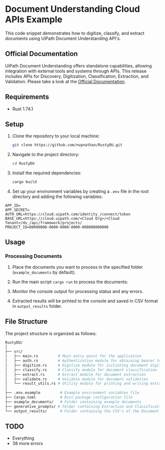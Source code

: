 # Document Understanding Cloud APIs Example

This code snippet demonstrates how to digitize, classify, and extract documents using UiPath Document Understanding API's.

## Official Documentation

UiPath Document Understanding offers standalone capabilities, allowing integration with external tools and systems through APIs. This release includes APIs for Discovery, Digitization, Classification, Extraction, and Validation. Please take a look at the [Official Documentation](https://docs.uipath.com/document-understanding/automation-cloud/latest/api-guide/example).

## Requirements

- Rust 1.74.1

## Setup

1. Clone the repository to your local machine:

    ```bash
    git clone https://github.com/nvpnathan/RustyDU.git
    ```

2. Navigate to the project directory:

    ```bash
    cd RustyDU
    ```

3. Install the required dependencies:

    ```bash
    cargo build
    ```

4. Set up your environment variables by creating a `.env` file in the root directory and adding the following variables:

  ```env
  APP_ID=
  APP_SECRET=
  AUTH_URL=https://cloud.uipath.com/identity_/connect/token
  BASE_URL=https://cloud.uipath.com/<Cloud Org>/<Cloud Tenant>/du_/api/framework/projects/
  PROJECT_ID=00000000-0000-0000-0000-000000000000
  ```

## Usage

### Processing Documents

1. Place the documents you want to process in the specified folder (`example_documents` by default).

2. Run the main script `cargo run` to process the documents:

3. Monitor the console output for processing status and any errors.

4. Extracted results will be printed to the console and saved in CSV format in `output_results` folder.

## File Structure

The project structure is organized as follows:
```bash
RustyDU/
│
├── src/
│   ├── main.rs         # Main entry point for the application
│   ├── auth.rs         # Authentication module for obtaining bearer token
│   ├── digitize.rs     # Digitize module for initiating document digitization
│   ├── classify.rs     # Classify module for document classification
│   ├── extract.rs      # Extract module for document extraction
│   ├── validate.rs     # Validate module for document validation
│   └── result_utils.rs # Utility module for printing and writing extraction results
│
├── .env.example         # Example environment variables file
├── Cargo.toml           # Rust package configuration file
├── example_documents/   # Folder containing example documents
├── generative_prompts/ # Folder containing Extraction and Classification Prompt Templates
└── output_results/      # Folder containing the CSV's of the Document Extraction Results

```

## TODO

* Everything
* 38 more errors
